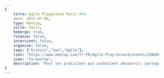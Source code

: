 ```yaml
---
{
	titre: Agile Playground Paris #34,
	date: 2017-07-06,
	type: Meetup,
	ville: Paris,
	heberge: true,
	finance: false,
	intervient: false,
	organise: false,
	tags: ["Gratuit","Jeu","Agile"],
	lien: "https://www.meetup.com/fr-FR/Agile-Play-Ground/events/240608998/",
	icon: "fa-meetup",
	description: "Pour les praticiens qui souhaitent découvrir, partager, améliorer, contribuer, tester et animer des jeux mettants en avant les valeurs de l'agilité"
}
---
```

